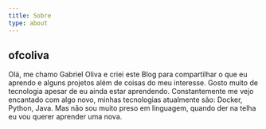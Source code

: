 ```yaml
---
title: Sobre
type: about
---
```


## ofcoliva

Olá, me chamo Gabriel Oliva e criei este Blog para compartilhar o que eu aprendo
 e alguns projetos além de coisas do meu interesse. 
Gosto muito de tecnologia apesar de eu ainda estar aprendendo.  Constantemente me vejo encantado com algo novo, minhas tecnologias atualmente são: Docker, Python, Java. Mas não sou muito preso em linguagem, quando der na telha eu vou querer aprender uma nova.
